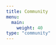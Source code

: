 ```yaml
---
title: Community
menu:
  main:
    weight: 40
type: "community"
---
```


<!--add blocks of content here to add more sections to the community page -->

<!--Note: This page layout is from the Docsy template. See params.toml for link configuration.  -->
